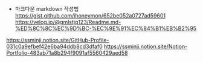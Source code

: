 * 마크다운 markdown 작성법   
<https://gist.github.com/ihoneymon/652be052a0727ad59601>   
<https://velog.io/@gmlstjq123/Readme.md-%ED%8C%8C%EC%9D%BC-%EC%9E%91%EC%84%B1%EB%B2%95>

<https://ssminji.notion.site/GitHub-Profile-031c0a9efbef42e6ba94ddb8cd3dfaf0>
<https://ssminji.notion.site/Notion-Portfolio-483ab71a8b294f9091af5560429aed58>
